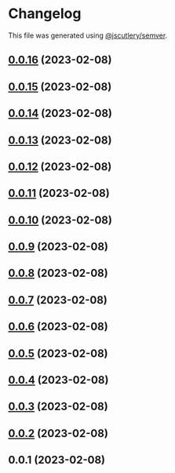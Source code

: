 # Changelog

This file was generated using [@jscutlery/semver](https://github.com/jscutlery/semver).

## [0.0.16](https://github.com/MaurizioContino/SLngTemplate/compare/sldashboard-sldashboard-0.0.15...sldashboard-sldashboard-0.0.16) (2023-02-08)



## [0.0.15](https://github.com/MaurizioContino/SLngTemplate/compare/sldashboard-sldashboard-0.0.14...sldashboard-sldashboard-0.0.15) (2023-02-08)



## [0.0.14](https://github.com/MaurizioContino/SLngTemplate/compare/sldashboard-sldashboard-0.0.13...sldashboard-sldashboard-0.0.14) (2023-02-08)



## [0.0.13](https://github.com/MaurizioContino/SLngTemplate/compare/sldashboard-sldashboard-0.0.12...sldashboard-sldashboard-0.0.13) (2023-02-08)



## [0.0.12](https://github.com/MaurizioContino/SLngTemplate/compare/sldashboard-sldashboard-0.0.11...sldashboard-sldashboard-0.0.12) (2023-02-08)



## [0.0.11](https://github.com/MaurizioContino/SLngTemplate/compare/sldashboard-sldashboard-0.0.10...sldashboard-sldashboard-0.0.11) (2023-02-08)



## [0.0.10](https://github.com/MaurizioContino/SLngTemplate/compare/sldashboard-sldashboard-0.0.9...sldashboard-sldashboard-0.0.10) (2023-02-08)



## [0.0.9](https://github.com/MaurizioContino/SLngTemplate/compare/sldashboard-sldashboard-0.0.8...sldashboard-sldashboard-0.0.9) (2023-02-08)



## [0.0.8](https://github.com/MaurizioContino/SLngTemplate/compare/sldashboard-sldashboard-0.0.7...sldashboard-sldashboard-0.0.8) (2023-02-08)



## [0.0.7](https://github.com/MaurizioContino/SLngTemplate/compare/sldashboard-sldashboard-0.0.6...sldashboard-sldashboard-0.0.7) (2023-02-08)



## [0.0.6](https://github.com/MaurizioContino/SLngTemplate/compare/sldashboard-sldashboard-0.0.5...sldashboard-sldashboard-0.0.6) (2023-02-08)



## [0.0.5](https://github.com/MaurizioContino/SLngTemplate/compare/sldashboard-sldashboard-0.0.4...sldashboard-sldashboard-0.0.5) (2023-02-08)



## [0.0.4](https://github.com/MaurizioContino/SLngTemplate/compare/sldashboard-sldashboard-0.0.3...sldashboard-sldashboard-0.0.4) (2023-02-08)



## [0.0.3](https://github.com/MaurizioContino/SLngTemplate/compare/sldashboard-sldashboard-0.0.2...sldashboard-sldashboard-0.0.3) (2023-02-08)



## [0.0.2](https://github.com/MaurizioContino/SLngTemplate/compare/sldashboard-sldashboard-0.0.1...sldashboard-sldashboard-0.0.2) (2023-02-08)



## 0.0.1 (2023-02-08)
